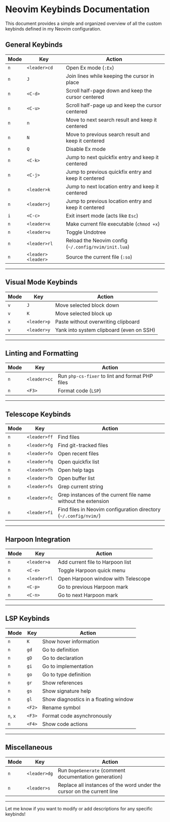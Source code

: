# Neovim Keybinds Documentation

This document provides a simple and organized overview of all the custom keybinds defined in my Neovim configuration.

## General Keybinds

| Mode | Key             | Action                                                                                      |
|------|-----------------|---------------------------------------------------------------------------------------------|
| `n`  | `<leader>cd`    | Open Ex mode (`:Ex`)                                                                        |
| `n`  | `J`             | Join lines while keeping the cursor in place                                                |
| `n`  | `<C-d>`         | Scroll half-page down and keep the cursor centered                                          |
| `n`  | `<C-u>`         | Scroll half-page up and keep the cursor centered                                            |
| `n`  | `n`             | Move to next search result and keep it centered                                             |
| `n`  | `N`             | Move to previous search result and keep it centered                                         |
| `n`  | `Q`             | Disable Ex mode                                                                             |
| `n`  | `<C-k>`         | Jump to next quickfix entry and keep it centered                                            |
| `n`  | `<C-j>`         | Jump to previous quickfix entry and keep it centered                                        |
| `n`  | `<leader>k`     | Jump to next location entry and keep it centered                                            |
| `n`  | `<leader>j`     | Jump to previous location entry and keep it centered                                        |
| `i`  | `<C-c>`         | Exit insert mode (acts like `Esc`)                                                          |
| `n`  | `<leader>x`     | Make current file executable (`chmod +x`)                                                   |
| `n`  | `<leader>u`     | Toggle Undotree                                                                             |
| `n`  | `<leader>rl`    | Reload the Neovim config (`~/.config/nvim/init.lua`)                                        |
| `n`  | `<leader><leader>` | Source the current file (`:so`)                                                          |

---

## Visual Mode Keybinds

| Mode | Key             | Action                                                                                      |
|------|-----------------|---------------------------------------------------------------------------------------------|
| `v`  | `J`             | Move selected block down                                                                    |
| `v`  | `K`             | Move selected block up                                                                      |
| `x`  | `<leader>p`     | Paste without overwriting clipboard                                                         |
| `v`  | `<leader>y`     | Yank into system clipboard (even on SSH)                                                    |

---

## Linting and Formatting

| Mode | Key             | Action                                                                                      |
|------|-----------------|---------------------------------------------------------------------------------------------|
| `n`  | `<leader>cc`    | Run `php-cs-fixer` to lint and format PHP files                                             |
| `n`  | `<F3>`          | Format code (`LSP`)                                                                         |

---

## Telescope Keybinds

| Mode | Key             | Action                                                                                      |
|------|-----------------|---------------------------------------------------------------------------------------------|
| `n`  | `<leader>ff`    | Find files                                                                                  |
| `n`  | `<leader>fg`    | Find git-tracked files                                                                      |
| `n`  | `<leader>fo`    | Open recent files                                                                           |
| `n`  | `<leader>fq`    | Open quickfix list                                                                          |
| `n`  | `<leader>fh`    | Open help tags                                                                              |
| `n`  | `<leader>fb`    | Open buffer list                                                                            |
| `n`  | `<leader>fs`    | Grep current string                                                                         |
| `n`  | `<leader>fc`    | Grep instances of the current file name without the extension                               |
| `n`  | `<leader>fi`    | Find files in Neovim configuration directory (`~/.config/nvim/`)                            |

---

## Harpoon Integration

| Mode | Key             | Action                                                                                      |
|------|-----------------|---------------------------------------------------------------------------------------------|
| `n`  | `<leader>a`     | Add current file to Harpoon list                                                            |
| `n`  | `<C-e>`         | Toggle Harpoon quick menu                                                                   |
| `n`  | `<leader>fl`    | Open Harpoon window with Telescope                                                          |
| `n`  | `<C-p>`         | Go to previous Harpoon mark                                                                 |
| `n`  | `<C-n>`         | Go to next Harpoon mark                                                                     |

---

## LSP Keybinds

| Mode      | Key        | Action                                                                                      |
|-----------|------------|---------------------------------------------------------------------------------------------|
| `n`       | `K`        | Show hover information                                                                      |
| `n`       | `gd`       | Go to definition                                                                            |
| `n`       | `gD`       | Go to declaration                                                                           |
| `n`       | `gi`       | Go to implementation                                                                        |
| `n`       | `go`       | Go to type definition                                                                       |
| `n`       | `gr`       | Show references                                                                             |
| `n`       | `gs`       | Show signature help                                                                         |
| `n`       | `gl`       | Show diagnostics in a floating window                                                       |
| `n`       | `<F2>`     | Rename symbol                                                                               |
| `n`, `x`  | `<F3>`     | Format code asynchronously                                                                 |
| `n`       | `<F4>`     | Show code actions                                                                           |

---

## Miscellaneous

| Mode | Key             | Action                                                                                      |
|------|-----------------|---------------------------------------------------------------------------------------------|
| `n`  | `<leader>dg`    | Run `DogeGenerate` (comment documentation generation)                                       |
| `n`  | `<leader>s`     | Replace all instances of the word under the cursor on the current line                      |

---

Let me know if you want to modify or add descriptions for any specific keybinds!
